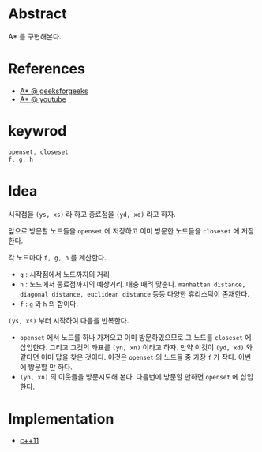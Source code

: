 # Abstract

A* 를 구현해본다.

# References

* [A* @ geeksforgeeks](https://www.geeksforgeeks.org/a-search-algorithm/)
* [A* @ youtube](https://www.youtube.com/watch?v=vP5TkF0xJgI)

# keywrod

```cpp
openset, closeset
f, g, h
```

# Idea

시작점을 `(ys, xs)` 라 하고 종료점을 `(yd, xd)` 라고 하자.

앞으로 방문할 노드들을 `openset` 에 저장하고
이미 방문한 노드들을 `closeset` 에 저장한다.

각 노드마다 `f, g, h` 를 계산한다.

* `g` : 시작점에서 노드까지의 거리
* `h` : 노드에서 종료점까지의 예상거리. 대충 때려 맞춘다. `manhattan
  distance, diagonal distance, euclidean distance` 등등 다양한
  휴리스틱이 존재한다.
* `f` : `g` 와 `h` 의 합이다.

`(ys, xs)` 부터 시작하여 다음을 반복한다.

* `openset` 에서 노드를 하나 가져오고 이미 방문하였으므로 그 노드를
  `closeset` 에 삽입한다.  그리고 그것의 좌표를 `(yn, xn)` 이라고
  하자. 만약 이것이 `(yd, xd)` 와 같다면 이미 답을 찾은 것이다. 이것은
  `openset` 의 노드들 중 가장 `f` 가 작다. 이번에 방문할 만 하다.
* `(yn, xn)` 의 이웃들을 방문시도해 본다. 다음번에 방문할 만하면
  `openset` 에 삽입한다.

# Implementation

* [c++11](a.cpp)
  